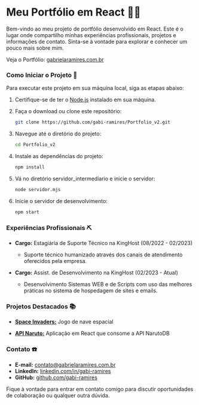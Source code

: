 # Meu Portfólio em React 👩‍💻

Bem-vindo ao meu projeto de portfólio desenvolvido em React. Este é o lugar onde compartilho minhas experiências profissionais, projetos e informações de contato. Sinta-se à vontade para explorar e conhecer um pouco mais sobre mim.

Veja o Portfólio: [gabrielaramires.com.br](https://gabrielaramires.com.br/)

### Como Iniciar o Projeto 🚀

Para executar este projeto em sua máquina local, siga as etapas abaixo:

1. Certifique-se de ter o [Node.js](https://nodejs.org/) instalado em sua máquina.

2. Faça o download ou clone este repositório:

   ```bash
   git clone https://github.com/gabi-ramires/Portfolio_v2.git
    ```


3. Navegue até o diretório do projeto:
   ```bash
   cd Portfolio_v2
    ```
4. Instale as dependências do projeto:
   ```bash
   npm install
    ```
5. Vá no diretório servidor_intermediario e inicie o servidor:
   ```bash
   node servidor.mjs
    ```
6. Inicie o servidor de desenvolvimento:
   ```bash
   npm start
    ```

### Experiências Profissionais ⛏️

- **Cargo:** Estagiária de Suporte Técnico na KingHost (08/2022 - 02/2023)
  - Suporte técnico humanizado através dos canais de atendimento oferecidos pela empresa.

- **Cargo:** Assist. de Desenvolvimento na KingHost (02/2023 - Atual)
  - Desenvolvimento Sistemas WEB e de Scripts com uso das melhores práticas no sistema de hospedagem de sites e emails.

### Projetos Destacados 📚

- [**Space Invaders:**](https://serimar.epizy.com/) Jogo de nave espacial

- [**API Naruto:**](https://github.com/gabi-ramires/naruto) Aplicação em React que consome a API NarutoDB 

### Contato ☎️

- **E-mail:** contato@gabrielaramires.com.br
- **LinkedIn:** [linkedin.com/in/gabi-ramires](https://www.linkedin.com/in/gabi-ramires/)
- **GitHub:** [github.com/gabi-ramires](https://github.com/gabi-ramires)

Fique à vontade para entrar em contato comigo para discutir oportunidades de colaboração ou qualquer outra dúvida.
